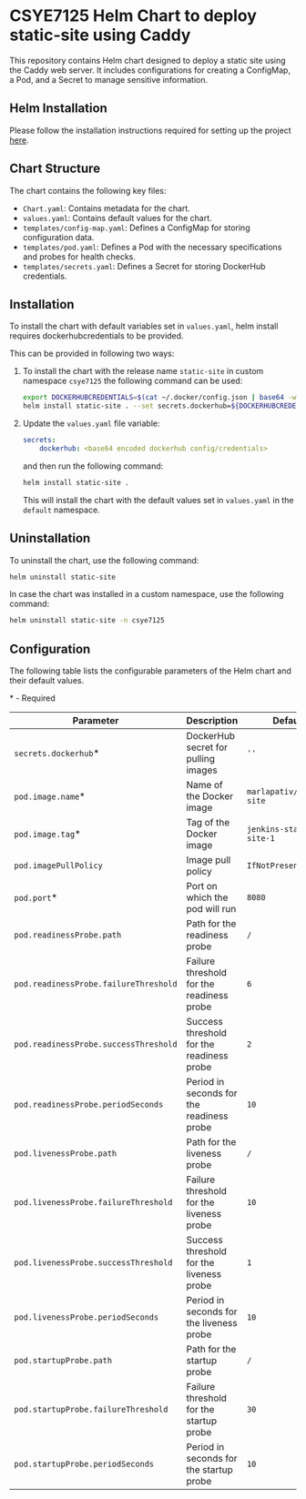 # CSYE7125 Helm Chart to deploy static-site using Caddy

This repository contains Helm chart designed to deploy a static site using the Caddy web server. It includes configurations for creating a ConfigMap, a Pod, and a Secret to manage sensitive information.

## Helm Installation

Please follow the installation instructions required for setting up the project [here](INSTALLATION.md).

## Chart Structure

The chart contains the following key files:

- `Chart.yaml`: Contains metadata for the chart.
- `values.yaml`: Contains default values for the chart.
- `templates/config-map.yaml`: Defines a ConfigMap for storing configuration data.
- `templates/pod.yaml`: Defines a Pod with the necessary specifications and probes for health checks.
- `templates/secrets.yaml`: Defines a Secret for storing DockerHub credentials.

## Installation

To install the chart with default variables set in `values.yaml`, helm install requires dockerhubcredentials to be provided.

This can be provided in following two ways:

1. To install the chart with the release name `static-site` in custom namespace `csye7125` the following command can be used:

    ```bash
    export DOCKERHUBCREDENTIALS=$(cat ~/.docker/config.json | base64 -w 0)
    helm install static-site . --set secrets.dockerhub=${DOCKERHUBCREDENTIALS} --create-namespace --namespace csye7125
    ```

2. Update the `values.yaml` file variable:

    ```yaml
    secrets:
        dockerhub: <base64 encoded dockerhub config/credentials>
    ```

    and then run the following command:

    ```bash
    helm install static-site .
    ```

    This will install the chart with the default values set in `values.yaml` in the `default` namespace.

## Uninstallation

To uninstall the chart, use the following command:

```bash
helm uninstall static-site
```

In case the chart was installed in a custom namespace, use the following command:

```bash
helm uninstall static-site -n csye7125
```

## Configuration

The following table lists the configurable parameters of the Helm chart and their default values.

\* - Required

| Parameter                             | Description                               | Default                  |
| ------------------------------------- | ----------------------------------------- | ------------------------ |
| `secrets.dockerhub`*                  | DockerHub secret for pulling images       | `''`                     |
| `pod.image.name`*                     | Name of the Docker image                  | `marlapativ/static-site` |
| `pod.image.tag`*                      | Tag of the Docker image                   | `jenkins-static-site-1`  |
| `pod.imagePullPolicy`                 | Image pull policy                         | `IfNotPresent`           |
| `pod.port`*                           | Port on which the pod will run            | `8080`                   |
| `pod.readinessProbe.path`             | Path for the readiness probe              | `/`                      |
| `pod.readinessProbe.failureThreshold` | Failure threshold for the readiness probe | `6`                      |
| `pod.readinessProbe.successThreshold` | Success threshold for the readiness probe | `2`                      |
| `pod.readinessProbe.periodSeconds`    | Period in seconds for the readiness probe | `10`                     |
| `pod.livenessProbe.path`              | Path for the liveness probe               | `/`                      |
| `pod.livenessProbe.failureThreshold`  | Failure threshold for the liveness probe  | `10`                     |
| `pod.livenessProbe.successThreshold`  | Success threshold for the liveness probe  | `1`                      |
| `pod.livenessProbe.periodSeconds`     | Period in seconds for the liveness probe  | `10`                     |
| `pod.startupProbe.path`               | Path for the startup probe                | `/`                      |
| `pod.startupProbe.failureThreshold`   | Failure threshold for the startup probe   | `30`                     |
| `pod.startupProbe.periodSeconds`      | Period in seconds for the startup probe   | `10`                     |




